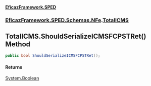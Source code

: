 #### [EficazFramework.SPED](EficazFrameworkSPED.md 'EficazFramework SPED')
### [EficazFramework.SPED.Schemas.NFe](EficazFramework.SPED.Schemas.NFe.md 'EficazFramework.SPED.Schemas.NFe').[TotalICMS](EficazFramework.SPED.Schemas.NFe/TotalICMS.md 'EficazFramework.SPED.Schemas.NFe.TotalICMS')

## TotalICMS.ShouldSerializeICMSFCPSTRet() Method

```csharp
public bool ShouldSerializeICMSFCPSTRet();
```

#### Returns
[System.Boolean](https://docs.microsoft.com/en-us/dotnet/api/System.Boolean 'System.Boolean')